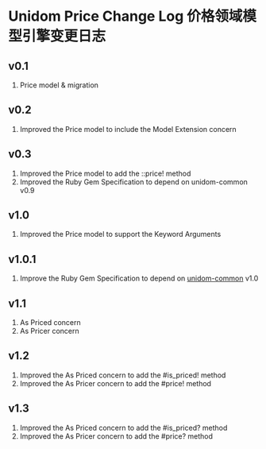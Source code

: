 # Unidom Price Change Log 价格领域模型引擎变更日志

## v0.1
1. Price model & migration

## v0.2
1. Improved the Price model to include the Model Extension concern

## v0.3
1. Improved the Price model to add the ::price! method
2. Improved the Ruby Gem Specification to depend on unidom-common v0.9

## v1.0
1. Improved the Price model to support the Keyword Arguments

## v1.0.1
1. Improve the Ruby Gem Specification to depend on [unidom-common](https://github.com/topbitdu/unidom-common) v1.0

## v1.1
1. As Priced concern
2. As Pricer concern

## v1.2
1. Improved the As Priced concern to add the #is_priced! method
2. Improved the As Pricer concern to add the #price! method

## v1.3
1. Improved the As Priced concern to add the #is_priced? method
2. Improved the As Pricer concern to add the #price? method
